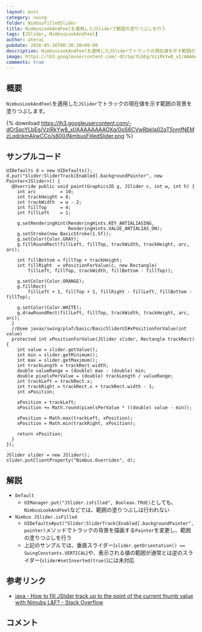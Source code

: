 ```yaml
---
layout: post
category: swing
folder: NimbusFilledSlider
title: NimbusLookAndFeelを適用したJSliderで範囲の塗りつぶしを行う
tags: [JSlider, NimbusLookAndFeel]
author: aterai
pubdate: 2016-05-16T00:30:20+09:00
description: NimbusLookAndFeelを適用したJSliderでトラックの現在値を示す範囲の背景を塗りつぶします。
image: https://lh3.googleusercontent.com/-dCrSqcYLbEg/VziRkYw8_xI/AAAAAAAAOXg/0oS6CVwRbkIa02qT5nmfNEMzLqdckmAkwCCo/s800/NimbusFilledSlider.png
comments: true
---
```

## 概要
`NimbusLookAndFeel`を適用した`JSlider`でトラックの現在値を示す範囲の背景を塗りつぶします。

{% download https://lh3.googleusercontent.com/-dCrSqcYLbEg/VziRkYw8_xI/AAAAAAAAOXg/0oS6CVwRbkIa02qT5nmfNEMzLqdckmAkwCCo/s800/NimbusFilledSlider.png %}

## サンプルコード
<pre class="prettyprint"><code>UIDefaults d = new UIDefaults();
d.put("Slider:SliderTrack[Enabled].backgroundPainter", new Painter&lt;JSlider&gt;() {
  @Override public void paint(Graphics2D g, JSlider c, int w, int h) {
    int arc         = 10;
    int trackHeight = 8;
    int trackWidth  = w - 2;
    int fillTop     = 4;
    int fillLeft    = 1;

    g.setRenderingHint(RenderingHints.KEY_ANTIALIASING,
                       RenderingHints.VALUE_ANTIALIAS_ON);
    g.setStroke(new BasicStroke(1.5f));
    g.setColor(Color.GRAY);
    g.fillRoundRect(fillLeft, fillTop, trackWidth, trackHeight, arc, arc);

    int fillBottom = fillTop + trackHeight;
    int fillRight  = xPositionForValue(c, new Rectangle(
        fillLeft, fillTop, trackWidth, fillBottom - fillTop));

    g.setColor(Color.ORANGE);
    g.fillRect(
        fillLeft + 1, fillTop + 1, fillRight - fillLeft, fillBottom - fillTop);

    g.setColor(Color.WHITE);
    g.drawRoundRect(fillLeft, fillTop, trackWidth, trackHeight, arc, arc);
  }
  //@see javax/swing/plaf/basic/BasicSliderUI#xPositionForValue(int value)
  protected int xPositionForValue(JSlider slider, Rectangle trackRect) {
    int value = slider.getValue();
    int min = slider.getMinimum();
    int max = slider.getMaximum();
    int trackLength = trackRect.width;
    double valueRange = (double) max - (double) min;
    double pixelsPerValue = (double) trackLength / valueRange;
    int trackLeft = trackRect.x;
    int trackRight = trackRect.x + trackRect.width - 1;
    int xPosition;

    xPosition = trackLeft;
    xPosition += Math.round(pixelsPerValue * ((double) value - min));

    xPosition = Math.max(trackLeft, xPosition);
    xPosition = Math.min(trackRight, xPosition);

    return xPosition;
  }
});

JSlider slider = new JSlider();
slider.putClientProperty("Nimbus.Overrides", d);
</code></pre>

## 解説
- `Default`
    - `UIManager.put("JSlider.isFilled", Boolean.TRUE)`としても、`NimbusLookAndFeel`などでは、範囲の塗りつぶしは行われない
- `Nimbus JSlider.isFilled`
    - `UIDefaults#put("Slider:SliderTrack[Enabled].backgroundPainter", painter)`メソッドでトラックの背景を描画する`Painter`を変更し、範囲の塗りつぶしを行う
    - 上記のサンプルでは、垂直スライダー(`slider.getOrientation() == SwingConstants.VERTICAL`)や、表示される値の範囲が通常とは逆のスライダー(`slider#setInverted(true)`)には未対応

<!-- dummy comment line for breaking list -->

## 参考リンク
- [java - How to fill JSlider track up to the point of the current thumb value with Nimubs L&F? - Stack Overflow](https://stackoverflow.com/questions/37126097/how-to-fill-jslider-track-up-to-the-point-of-the-current-thumb-value-with-nimubs)

<!-- dummy comment line for breaking list -->

## コメント
